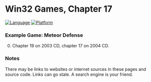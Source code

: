 # Win32 Games, Chapter 17
[![Language](https://img.shields.io/badge/Language%20-C++-blue.svg)](https://github.com/GeorgePimpleton/Win32-games/)
[![Platform](https://img.shields.io/badge/Platform%20-Win32-blue.svg)](https://github.com/GeorgePimpleton/Win32-games/)

### Example Game: Meteor Defense
0. Chapter 19 on 2003 CD, chapter 17 on 2004 CD.

### Notes
There may be links to websites or internet sources in these pages and source code. Links can go stale. A search engine is your friend.
